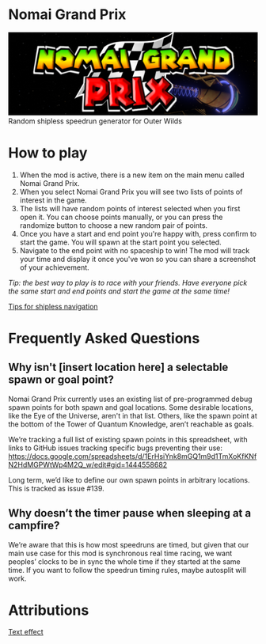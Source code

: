 # Nomai Grand Prix
![banner](https://raw.githubusercontent.com/bucketon/OWRandomSpeedrun/main/ngplogo.png)
Random shipless speedrun generator for Outer Wilds

# How to play
1. When the mod is active, there is a new item on the main menu called Nomai Grand Prix.
2. When you select Nomai Grand Prix you will see two lists of points of interest in the game.
3. The lists will have random points of interest selected when you first open it. You can choose points manually, or you can press the randomize button to choose a new random pair of points.
4. Once you have a start and end point you're happy with, press confirm to start the game. You will spawn at the start point you selected.
5. Navigate to the end point with no spaceship to win! The mod will track your time and display it once you've won so you can share a screenshot of your achievement.

_Tip: the best way to play is to race with your friends. Have everyone pick the same start and end points and start the game at the same time!_

[Tips for shipless navigation](https://github.com/bucketon/OWRandomSpeedrun/wiki/New-player-guide)

# Frequently Asked Questions

## Why isn't [insert location here] a selectable spawn or goal point?
Nomai Grand Prix currently uses an existing list of pre-programmed debug spawn points for both spawn and goal locations. Some desirable locations, like the Eye of the Universe, aren't in that list. Others, like the spawn point at the bottom of the Tower of Quantum Knowledge, aren’t reachable as goals.

We’re tracking a full list of existing spawn points in this spreadsheet, with links to GitHub issues tracking specific bugs preventing their use: https://docs.google.com/spreadsheets/d/1ErHsiYnk8mGQ1m9d1TmXoKfKNfN2HdMGPWtWp4M2Q_w/edit#gid=1444558682

Long term, we’d like to define our own spawn points in arbitrary locations. This is tracked as issue #139.

## Why doesn’t the timer pause when sleeping at a campfire?
We’re aware that this is how most speedruns are timed, but given that our main use case for this mod is synchronous real time racing, we want peoples’ clocks to be in sync the whole time if they started at the same time. If you want to follow the speedrun timing rules, maybe autosplit will work.

# Attributions
<a href="https://www.textstudio.com/">Text effect</a>

